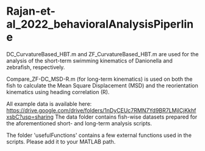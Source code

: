 # Rajan-et-al_2022_behavioralAnalysisPiperline

DC_CurvatureBased_HBT.m and ZF_CurvatureBased_HBT.m are used for the analysis of the short-term swimming kinematics of Danionella and zebrafish, respectively.

Compare_ZF-DC_MSD-R.m (for long-term kinematics) is used on both the fish to calculate the Mean Square Displacement (MSD) and the reorientation kinematics using heading correlation (R).

All example data is available here: https://drive.google.com/drive/folders/1nDyCEUc7RMN7Yd9BR7LMjlCjKkhfxsbC?usp=sharing
The data folder contains fish-wise datasets prepared for the aforementioned short- and long-term analysis scripts.

The folder 'usefulFunctions' contains a few external functions used in the scripts. Please add it to your MATLAB path.
